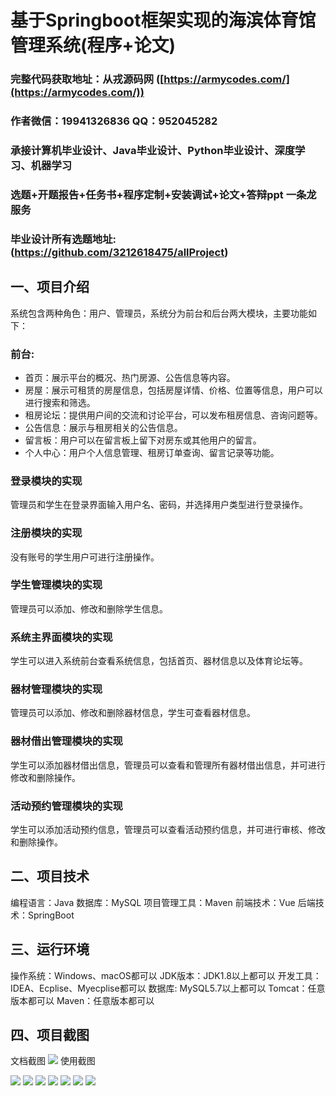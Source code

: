 基于Springboot框架实现的海滨体育馆管理系统(程序+论文)
=
###  完整代码获取地址：从戎源码网 ([https://armycodes.com/](https://armycodes.com/))
###  作者微信：19941326836  QQ：952045282 
###  承接计算机毕业设计、Java毕业设计、Python毕业设计、深度学习、机器学习
###  选题+开题报告+任务书+程序定制+安装调试+论文+答辩ppt 一条龙服务
###  毕业设计所有选题地址:(https://github.com/3212618475/allProject)


一、项目介绍
---
系统包含两种角色：用户、管理员，系统分为前台和后台两大模块，主要功能如下：

### 前台:
- 首页：展示平台的概况、热门房源、公告信息等内容。
- 房屋：展示可租赁的房屋信息，包括房屋详情、价格、位置等信息，用户可以进行搜索和筛选。
- 租房论坛：提供用户间的交流和讨论平台，可以发布租房信息、咨询问题等。
- 公告信息：展示与租房相关的公告信息。
- 留言板：用户可以在留言板上留下对房东或其他用户的留言。
- 个人中心：用户个人信息管理、租房订单查询、留言记录等功能。

### 登录模块的实现
管理员和学生在登录界面输入用户名、密码，并选择用户类型进行登录操作。

### 注册模块的实现
没有账号的学生用户可进行注册操作。

### 学生管理模块的实现
管理员可以添加、修改和删除学生信息。

### 系统主界面模块的实现
学生可以进入系统前台查看系统信息，包括首页、器材信息以及体育论坛等。

### 器材管理模块的实现
管理员可以添加、修改和删除器材信息，学生可查看器材信息。

### 器材借出管理模块的实现
学生可以添加器材借出信息，管理员可以查看和管理所有器材借出信息，并可进行修改和删除操作。

### 活动预约管理模块的实现
学生可以添加活动预约信息，管理员可以查看活动预约信息，并可进行审核、修改和删除操作。

二、项目技术
---
编程语言：Java
数据库：MySQL
项目管理工具：Maven
前端技术：Vue
后端技术：SpringBoot

三、运行环境
---
操作系统：Windows、macOS都可以
JDK版本：JDK1.8以上都可以
开发工具：IDEA、Ecplise、Myecplise都可以
数据库: MySQL5.7以上都可以
Tomcat：任意版本都可以
Maven：任意版本都可以

四、项目截图
---
文档截图
![](limage/1.png)
使用截图

![](image/1.png)
![](image/2.png)
![](image/3.png)
![](image/4.png)
![](image/5.png)
![](image/6.png)
![](image/7.png)

